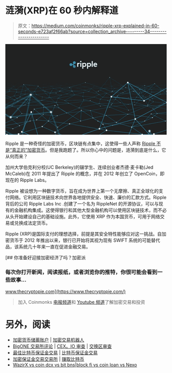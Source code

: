 # 涟漪(XRP)在 60 秒内解释道

> 原文：<https://medium.com/coinmonks/ripple-xrp-explained-in-60-seconds-e723af2f66ab?source=collection_archive---------34----------------------->

![](img/ea2a9119087d9b121f00e8524e794a6a.png)

Ripple 是一种奇怪的加密货币，区块链有点集中，这使得一些人声称 [Ripple 不是“真正的”加密货币](https://www.investopedia.com/news/why-some-claim-ripple-isnt-real-cryptocurrency-0/)。但是我跑题了。所以你心中的问题是，涟漪到底是什么，它从何而来？

加州大学伯克利分校(UC Berkeley)的辍学生、连续创业者杰德·麦卡勒(Jed McCaleb)在 2011 年提出了 Ripple 的概念，并在 2012 年创立了 OpenCoin，即现在的 Ripple Labs。

Ripple 被设想为一种数字货币，旨在成为世界上第一个无摩擦、真正全球化的支付网络。它利用区块链技术向世界各地提供安全、快速、廉价的汇款方式。Ripple 背后的公司 Ripple Labs Inc .创建了一个名为 RippleNet 的开源协议，可以与现有的金融机构集成。这使得银行和其他大型金融机构可以使用区块链技术，而不必从头开始建设自己的基础设施。此外，它使用 XRP 作为本国货币，可用于网络交易或兑换成法定货币。

Ripple (XRP)是国际支付的理想选择，前提是其安全特性能够应对这一挑战。自加密货币于 2012 年推出以来，银行已开始将其视为现有 SWIFT 系统的可能替代品，该系统几十年来一直在促进金融交易。

[](https://www.thecryptopie.com/) [## 你准备好迎接加密经济了吗？加密派

### 每次你打开新闻，阅读报纸，或者浏览你的推特，你很可能会看到一些故事…

www.thecryptopie.com](https://www.thecryptopie.com/) 

> 加入 Coinmonks [电报频道](https://t.me/coincodecap)和 [Youtube 频道](https://www.youtube.com/c/coinmonks/videos)了解加密交易和投资

# 另外，阅读

*   [加密货币储蓄账户](/coinmonks/cryptocurrency-savings-accounts-be3bc0feffbf) | [加密交易机器人](https://coincodecap.com/best-crypto-trading-bots)
*   [BigONE 交易所评论](/coinmonks/bigone-exchange-review-64705d85a1d4) | [CEX。IO 审查](https://coincodecap.com/cex-io-review) | [交换区审查](/coinmonks/swapzone-review-crypto-exchange-data-aggregator-e0ad78e55ed7)
*   [最佳比特币保证金交易](/coinmonks/bitcoin-margin-trading-exchange-bcbfcbf7b8e3) | [比特币保证金交易](https://coincodecap.com/bityard-margin-trading)
*   [加密保证金交易交易所](/coinmonks/crypto-margin-trading-exchanges-428b1f7ad108) | [赚取比特币](/coinmonks/earn-bitcoin-6e8bd3c592d9)
*   [WazirX vs coin dcx vs bit bns](/coinmonks/wazirx-vs-coindcx-vs-bitbns-149f4f19a2f1)|[block fi vs coin loan vs Nexo](/coinmonks/blockfi-vs-coinloan-vs-nexo-cb624635230d)